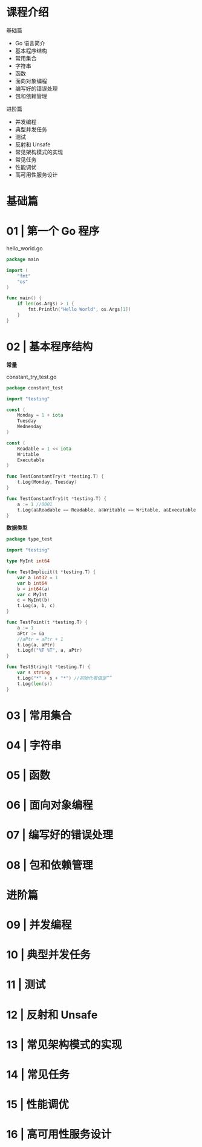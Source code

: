 # 课程介绍

基础篇

- Go 语言简介
- 基本程序结构
- 常用集合
- 字符串
- 函数
- 面向对象编程
- 编写好的错误处理
- 包和依赖管理

进阶篇

- 并发编程
- 典型并发任务
- 测试
- 反射和 Unsafe
- 常见架构模式的实现
- 常见任务
- 性能调优
- 高可用性服务设计

# 基础篇

# 01 | 第一个 Go 程序

hello_world.go

```go
package main

import (
	"fmt"
	"os"
)

func main() {
	if len(os.Args) > 1 {
		fmt.Println("Hello World", os.Args[1])
	}
}
```

# 02 | 基本程序结构

**常量**

constant_try_test.go

```go
package constant_test

import "testing"

const (
	Monday = 1 + iota
	Tuesday
	Wednesday
)

const (
	Readable = 1 << iota
	Writable
	Executable
)

func TestConstantTry(t *testing.T) {
	t.Log(Monday, Tuesday)
}

func TestConstantTry1(t *testing.T) {
	a := 1 //0001
	t.Log(a&Readable == Readable, a&Writable == Writable, a&Executable == Executable)
}
```

**数据类型**

```go
package type_test

import "testing"

type MyInt int64

func TestImplicit(t *testing.T) {
	var a int32 = 1
	var b int64
	b = int64(a)
	var c MyInt
	c = MyInt(b)
	t.Log(a, b, c)
}

func TestPoint(t *testing.T) {
	a := 1
	aPtr := &a
	//aPtr = aPtr + 1
	t.Log(a, aPtr)
	t.Logf("%T %T", a, aPtr)
}

func TestString(t *testing.T) {
	var s string
	t.Log("*" + s + "*") //初始化零值是“”
	t.Log(len(s))
}
```



# 03 | 常用集合



# 04 | 字符串

# 05 | 函数

# 06 | 面向对象编程

# 07 | 编写好的错误处理

# 08 | 包和依赖管理

# 进阶篇

# 09 | 并发编程

# 10 | 典型并发任务

# 11 | 测试

# 12 | 反射和 Unsafe

# 13 | 常见架构模式的实现

# 14 | 常见任务

# 15 | 性能调优

# 16 | 高可用性服务设计